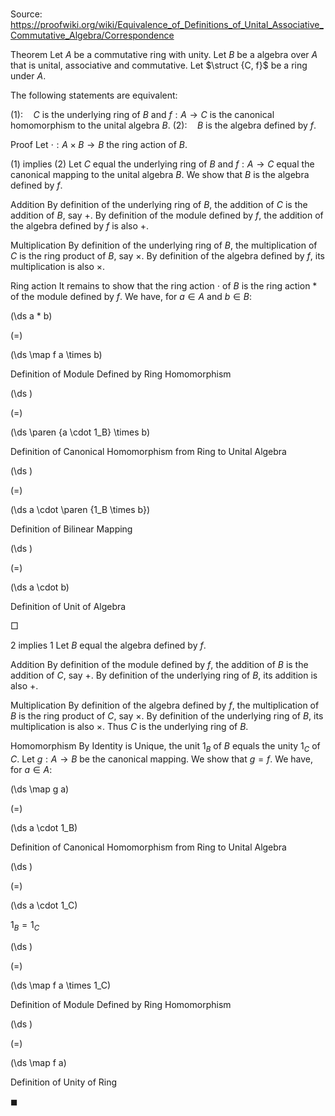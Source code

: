 # 

Source: https://proofwiki.org/wiki/Equivalence_of_Definitions_of_Unital_Associative_Commutative_Algebra/Correspondence



Theorem
Let $A$ be a commutative ring with unity.
Let $B$ be a algebra over $A$ that is unital, associative and commutative.
Let $\struct {C, f}$ be a ring under $A$.

The following statements are equivalent:

$(1): \quad C$ is the underlying ring of $B$ and $f: A \to C$ is the canonical homomorphism to the unital algebra $B$.
$(2): \quad B$ is the algebra defined by $f$.


Proof
Let $\cdot: A \times B \to B$ the ring action of $B$.


$(1)$ implies $(2)$
Let $C$ equal the underlying ring of $B$ and $f: A \to C$ equal the canonical mapping to the unital algebra $B$.
We show that $B$ is the algebra defined by $f$.


Addition
By definition of the underlying ring of $B$, the addition of $C$ is the addition of $B$, say $+$.
By definition of the module defined by $f$, the addition of the algebra defined by $f$ is also $+$.


Multiplication
By definition of the underlying ring of $B$, the multiplication of $C$ is the ring product of $B$, say $\times$.
By definition of the algebra defined by $f$, its multiplication is also $\times$.


Ring action
It remains to show that the ring action $\cdot$ of $B$ is the ring action $*$ of the module defined by $f$.
We have, for $a \in A$ and $b \in B$:














\(\ds a * b\)

\(=\)







\(\ds \map f a \times b\)





Definition of Module Defined by Ring Homomorphism














\(\ds \)

\(=\)







\(\ds \paren {a \cdot 1_B} \times b\)





Definition of Canonical Homomorphism from Ring to Unital Algebra














\(\ds \)

\(=\)







\(\ds a \cdot \paren {1_B \times b}\)





Definition of Bilinear Mapping














\(\ds \)

\(=\)







\(\ds a \cdot b\)





Definition of Unit of Algebra



$\Box$


2 implies 1
Let $B$ equal the algebra defined by $f$.


Addition
By definition of the module defined by $f$, the addition of $B$ is the addition of $C$, say $+$.
By definition of the underlying ring of $B$, its addition is also $+$.


Multiplication
By definition of the algebra defined by $f$, the multiplication of $B$ is the ring product of $C$, say $\times$.
By definition of the underlying ring of $B$, its multiplication is also $\times$.
Thus $C$ is the underlying ring of $B$.


Homomorphism
By Identity is Unique, the unit $1_B$ of $B$ equals the unity $1_C$ of $C$.
Let $g: A \to B$ be the canonical mapping.
We show that $g = f$.
We have, for $a \in A$:














\(\ds \map g a\)

\(=\)







\(\ds a \cdot 1_B\)





Definition of Canonical Homomorphism from Ring to Unital Algebra














\(\ds \)

\(=\)







\(\ds a \cdot 1_C\)





$1_B = 1_C$














\(\ds \)

\(=\)







\(\ds \map f a \times 1_C\)





Definition of Module Defined by Ring Homomorphism














\(\ds \)

\(=\)







\(\ds \map f a\)





Definition of Unity of Ring



$\blacksquare$





